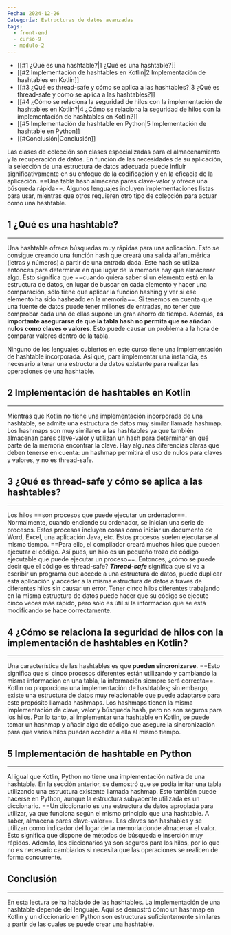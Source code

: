 ```yaml
---
Fecha: 2024-12-26
Categoría: Estructuras de datos avanzadas
tags:
  - front-end
  - curso-9
  - modulo-2
---
```

- [[#1 ¿Qué es una hashtable?|1 ¿Qué es una hashtable?]]
- [[#2 Implementación de hashtables en Kotlin|2 Implementación de hashtables en Kotlin]]
- [[#3 ¿Qué es thread-safe y cómo se aplica a las hashtables?|3 ¿Qué es thread-safe y cómo se aplica a las hashtables?]]
- [[#4 ¿Cómo se relaciona la seguridad de hilos con la implementación de hashtables en Kotlin?|4 ¿Cómo se relaciona la seguridad de hilos con la implementación de hashtables en Kotlin?]]
- [[#5 Implementación de hashtable en Python|5 Implementación de hashtable en Python]]
- [[#Conclusión|Conclusión]]

Las clases de colección son clases especializadas para el almacenamiento y la recuperación de datos. En función de las necesidades de su aplicación, la selección de una estructura de datos adecuada puede influir significativamente en su enfoque de la codificación y en la eficacia de la aplicación. ==Una tabla hash almacena pares clave-valor y ofrece una búsqueda rápida==. Algunos lenguajes incluyen implementaciones listas para usar, mientras que otros requieren otro tipo de colección para actuar como una hashtable.

## 1 ¿Qué es una hashtable?
---
Una hashtable ofrece búsquedas muy rápidas para una aplicación. Esto se consigue creando una función hash que creará una salida alfanumérica (letras y números) a partir de una entrada dada. Este hash se utiliza entonces para determinar en qué lugar de la memoria hay que almacenar algo. Esto significa que ==cuando quiera saber si un elemento está en la estructura de datos, en lugar de buscar en cada elemento y hacer una comparación, sólo tiene que aplicar la función hashing y ver si ese elemento ha sido hasheado en la memoria==. Si tenemos en cuenta que una fuente de datos puede tener millones de entradas, no tener que comprobar cada una de ellas supone un gran ahorro de tiempo. Además, **es importante asegurarse de que la tabla hash no permita que se añadan nulos como claves o valores**. Esto puede causar un problema a la hora de comparar valores dentro de la tabla.

Ninguno de los lenguajes cubiertos en este curso tiene una implementación de hashtable incorporada. Así que, para implementar una instancia, es necesario alterar una estructura de datos existente para realizar las operaciones de una hashtable.

## 2 Implementación de hashtables en Kotlin
---
Mientras que Kotlin no tiene una implementación incorporada de una hashtable, se admite una estructura de datos muy similar llamada hashmap. Los hashmaps son muy similares a las hashtables ya que también almacenan pares clave-valor y utilizan un hash para determinar en qué parte de la memoria encontrar la clave. Hay algunas diferencias claras que deben tenerse en cuenta: un hashmap permitirá el uso de nulos para claves y valores, y no es thread-safe.

## 3 ¿Qué es thread-safe y cómo se aplica a las hashtables?
---
Los hilos ==son procesos que puede ejecutar un ordenador==. Normalmente, cuando enciende su ordenador, se inician una serie de procesos. Estos procesos incluyen cosas como iniciar un documento de Word, Excel, una aplicación Java, etc. Estos procesos suelen ejecutarse al mismo tiempo. ==Para ello, el compilador creará muchos hilos que pueden ejecutar el código. Así pues, un hilo es un pequeño trozo de código ejecutable que puede ejecutar un proceso==. Entonces, ¿cómo se puede decir que el código es thread-safe? ***Thread-safe*** significa que si va a escribir un programa que accede a una estructura de datos, puede duplicar esta aplicación y acceder a la misma estructura de datos a través de diferentes hilos sin causar un error. Tener cinco hilos diferentes trabajando en la misma estructura de datos puede hacer que su código se ejecute cinco veces más rápido, pero sólo es útil si la información que se está modificando se hace correctamente.

## 4 ¿Cómo se relaciona la seguridad de hilos con la implementación de hashtables en Kotlin?
---
Una característica de las hashtables es que **pueden sincronizarse**. ==Esto significa que si cinco procesos diferentes están utilizando y cambiando la misma información en una tabla, la información siempre será correcta==. Kotlin no proporciona una implementación de hashtables; sin embargo, existe una estructura de datos muy relacionable que puede adaptarse para este propósito llamada hashmaps. Los hashmaps tienen la misma implementación de clave, valor y búsqueda hash, pero no son seguros para los hilos. Por lo tanto, al implementar una hashtable en Kotlin, se puede tomar un hashmap y añadir algo de código que asegure la sincronización para que varios hilos puedan acceder a ella al mismo tiempo.

## 5 Implementación de hashtable en Python
---
Al igual que Kotlin, Python no tiene una implementación nativa de una hashtable. En la sección anterior, se demostró que se podía imitar una tabla utilizando una estructura existente llamada hashmap. Esto también puede hacerse en Python, aunque la estructura subyacente utilizada es un diccionario. ==Un diccionario es una estructura de datos apropiada para utilizar, ya que funciona según el mismo principio que una hashtable. A saber, almacena pares clave-valor==. Las claves son hashables y se utilizan como indicador del lugar de la memoria donde almacenar el valor. Esto significa que dispone de métodos de búsqueda e inserción muy rápidos. Además, los diccionarios ya son seguros para los hilos, por lo que no es necesario cambiarlos si necesita que las operaciones se realicen de forma concurrente.

## Conclusión
---
En esta lectura se ha hablado de las hashtables. La implementación de una hashtable depende del lenguaje. Aquí se demostró cómo un hashmap en Kotlin y un diccionario en Python son estructuras suficientemente similares a partir de las cuales se puede crear una hashtable.